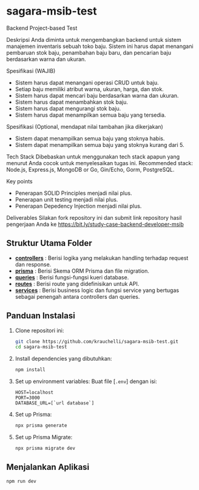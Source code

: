 # sagara-msib-test

Backend Project-based Test

Deskripsi
Anda diminta untuk mengembangkan backend untuk sistem manajemen inventaris sebuah toko baju. Sistem ini harus dapat menangani pembaruan stok baju, penambahan baju baru, dan pencarian baju berdasarkan warna dan ukuran.

Spesifikasi (WAJIB)
- Sistem harus dapat menangani operasi CRUD untuk baju.
- Setiap baju memiliki atribut warna, ukuran, harga, dan stok.
- Sistem harus dapat mencari baju berdasarkan warna dan ukuran.
- Sistem harus dapat menambahkan stok baju.
- Sistem harus dapat mengurangi stok baju.
- Sistem harus dapat menampilkan semua baju yang tersedia.

Spesifikasi (Optional, mendapat nilai tambahan jika dikerjakan)
- Sistem dapat menampilkan semua baju yang stoknya habis.
- Sistem dapat menampilkan semua baju yang stoknya kurang dari 5.

Tech Stack
Dibebaskan untuk menggunakan tech stack apapun yang menurut Anda cocok untuk menyelesaikan tugas ini. Recommended stack: Node.js, Express.js, MongoDB or Go, Gin/Echo, Gorm, PostgreSQL.

Key points
- Penerapan SOLID Principles menjadi nilai plus.
- Penerapan unit testing menjadi nilai plus.
- Penerapan Depedency Injection menjadi nilai plus.

Deliverables
Silakan fork repository ini dan submit link repository hasil pengerjaan Anda ke https://bit.ly/study-case-backend-developer-msib

## Struktur Utama Folder
- [**controllers**](https://github.com/krauchelli/sagara-msib-test/tree/main/controllers)  : Berisi logika yang melakukan handling terhadap request dan response.
- [**prisma**](https://github.com/krauchelli/sagara-msib-test/tree/main/prisma)            : Berisi Skema ORM Prisma dan file migration.
- [**queries**](https://github.com/krauchelli/sagara-msib-test/tree/main/queries)          : Berisi fungsi-fungsi kueri database.
- [**routes**](https://github.com/krauchelli/sagara-msib-test/tree/main/routes)            : Berisi route yang didefinisikan untuk API.
- [**services**](https://github.com/krauchelli/sagara-msib-test/tree/main/services)        : Berisi business logic dan fungsi service yang bertugas sebagai penengah antara controllers dan queries.


## Panduan Instalasi
1. Clone repositori ini:
    ```sh
    git clone https://github.com/krauchelli/sagara-msib-test.git
    cd sagara-msib-test
    ```

2. Install dependencies yang dibutuhkan:
    ```sh
    npm install
    ```

3. Set up environment variables:
    Buat file [`.env`] dengan isi: 
    ```env
    HOST=localhost
    PORT=3000
    DATABASE_URL=[`url database`]
    ```

4. Set up Prisma:
    ```sh
    npx prisma generate
    ```

5. Set up Prisma Migrate: 
    ```sh
    npx prisma migrate dev
    ```

## Menjalankan Aplikasi
```sh
npm run dev

